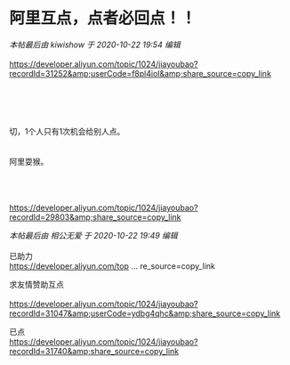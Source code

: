 # 阿里互点，点者必回点！！


<i class="pstatus"> 本帖最后由 kiwishow 于 2020-10-22 19:54 编辑 </i><br />
<br />
https://developer.aliyun.com/topic/1024/jiayoubao?recordId=31252&amp;userCode=f8pl4iol&amp;share_source=copy_link<br />
<br />
<br />
<br />
<img id="aimg_Al0JF" onclick="zoom(this, this.src, 0, 0, 0)" class="zoom" src="https://i.loli.net/2020/10/22/rsSwk3g4um7ntvK.png" onmouseover="img_onmouseoverfunc(this)" onload="thumbImg(this)" border="0" alt="" /><br />
<br />
<br />
切，1个人只有1次机会给别人点。<br />
<br />
<br />
阿里耍猴。<br />
<br />
<br />
<br />


https://developer.aliyun.com/topic/1024/jiayoubao?recordId=29803&amp;share_source=copy_link

<i class="pstatus"> 本帖最后由 相公无爱 于 2020-10-22 19:49 编辑 </i><br />
<br />
已助力<br />
<a href="https://developer.aliyun.com/topic/1024/jiayoubao?recordId=18179&amp;share_source=copy_link" target="_blank">https://developer.aliyun.com/top ... re_source=copy_link</a>

求友情赞助互点 <img src="static/image/smiley/default/lol.gif" smilieid="12" border="0" alt="" /><br />
<br />
<a href="https://developer.aliyun.com/topic/1024/jiayoubao?recordId=31047&amp;userCode=ydbg4qhc&amp;share_source=copy_link" target="_blank">https://developer.aliyun.com/topic/1024/jiayoubao?recordId=31047&amp;userCode=ydbg4qhc&amp;share_source=copy_link</a>

已点<br />
https://developer.aliyun.com/topic/1024/jiayoubao?recordId=31740&amp;share_source=copy_link
